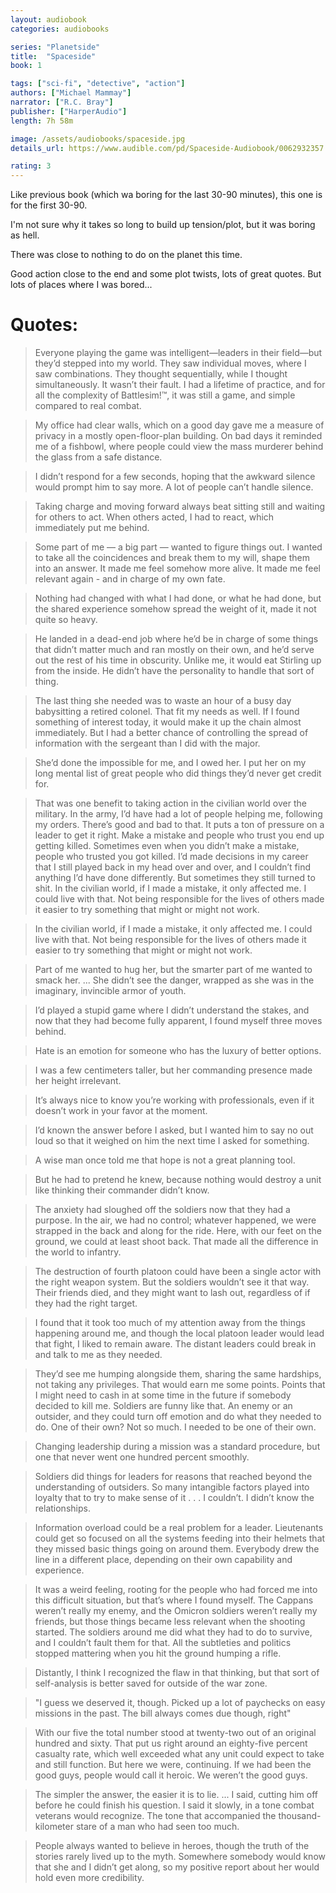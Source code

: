 ```yaml
---
layout: audiobook
categories: audiobooks

series: "Planetside"
title:  "Spaceside"
book: 1

tags: ["sci-fi", "detective", "action"]
authors: ["Michael Mammay"]
narrator: ["R.C. Bray"]
publisher: ["HarperAudio"]
length: 7h 58m

image: /assets/audiobooks/spaceside.jpg
details_url: https://www.audible.com/pd/Spaceside-Audiobook/0062932357

rating: 3
---
```


Like previous book (which wa boring for the last 30-90 minutes), this one is for the first 30-90.

I'm not sure why it takes so long to build up tension/plot, but it was boring as hell.

There was close to nothing to do on the planet this time.

Good action close to the end and some plot twists, lots of great quotes. But lots of places where I was bored...

# Quotes: 

> Everyone playing the game was intelligent—leaders in their field—but they’d stepped into my world. They saw individual moves, where I saw combinations. They thought sequentially, while I thought simultaneously. It wasn’t their fault. I had a lifetime of practice, and for all the complexity of Battlesim!™, it was still a game, and simple compared to real combat.

> My office had clear walls, which on a good day gave me a measure of privacy in a mostly open-floor-plan building. On bad days it reminded me of a fishbowl, where people could view the mass murderer behind the glass from a safe distance.

> I didn’t respond for a few seconds, hoping that the awkward silence would prompt him to say more. A lot of people can’t handle silence.

> Taking charge and moving forward always beat sitting still and waiting for others to act. When others acted, I had to react, which immediately put me behind.

> Some part of me — a big part — wanted to figure things out. I wanted to take all the coincidences and break them to my will, shape them into an answer. It made me feel somehow more alive. It made me feel relevant again - and in charge of my own fate.

> Nothing had changed with what I had done, or what he had done, but the shared experience somehow spread the weight of it, made it not quite so heavy.

> He landed in a dead-end job where he’d be in charge of some things that didn’t matter much and ran mostly on their own, and he’d serve out the rest of his time in obscurity. Unlike me, it would eat Stirling up from the inside. He didn’t have the personality to handle that sort of thing.

> The last thing she needed was to waste an hour of a busy day babysitting a retired colonel. That fit my needs as well. If I found something of interest today, it would make it up the chain almost immediately. But I had a better chance of controlling the spread of information with the sergeant than I did with the major.

> She’d done the impossible for me, and I owed her. I put her on my long mental list of great people who did things they’d never get credit for.

> That was one benefit to taking action in the civilian world over the military. In the army, I’d have had a lot of people helping me, following my orders. There’s good and bad to that. It puts a ton of pressure on a leader to get it right. Make a mistake and people who trust you end up getting killed. Sometimes even when you didn’t make a mistake, people who trusted you got killed.  I’d made decisions in my career that I still played back in my head over and over, and I couldn’t find anything I’d have done differently. But sometimes they still turned to shit. In the civilian world, if I made a mistake, it only affected me. I could live with that. Not being responsible for the lives of others made it easier to try something that might or might not work.

> In the civilian world, if I made a mistake, it only affected me. I could live with that. Not being responsible for the lives of others made it easier to try something that might or might not work.

> Part of me wanted to hug her, but the smarter part of me wanted to smack her. ... She didn’t see the danger, wrapped as she was in the imaginary, invincible armor of youth.

> I’d played a stupid game where I didn’t understand the stakes, and now that they had become fully apparent, I found myself three moves behind.

> Hate is an emotion for someone who has the luxury of better options.

> I was a few centimeters taller, but her commanding presence made her height irrelevant.

> It’s always nice to know you’re working with professionals, even if it doesn’t work in your favor at the moment.

> I’d known the answer before I asked, but I wanted him to say no out loud so that it weighed on him the next time I asked for something.

> A wise man once told me that hope is not a great planning tool.

> But he had to pretend he knew, because nothing would destroy a unit like thinking their commander didn’t know.

> The anxiety had sloughed off the soldiers now that they had a purpose. In the air, we had no control; whatever happened, we were strapped in the back and along for the ride. Here, with our feet on the ground, we could at least shoot back. That made all the difference in the world to infantry.

> The destruction of fourth platoon could have been a single actor with the right weapon system. But the soldiers wouldn’t see it that way. Their friends died, and they might want to lash out, regardless of if they had the right target. 

> I found that it took too much of my attention away from the things happening around me, and though the local platoon leader would lead that fight, I liked to remain aware. The distant leaders could break in and talk to me as they needed.

> They’d see me humping alongside them, sharing the same hardships, not taking any privileges. That would earn me some points. Points that I might need to cash in at some time in the future if somebody decided to kill me. Soldiers are funny like that. An enemy or an outsider, and they could turn off emotion and do what they needed to do. One of their own? Not so much. I needed to be one of their own.

>  Changing leadership during a mission was a standard procedure, but one that never went one hundred percent smoothly.

> Soldiers did things for leaders for reasons that reached beyond the understanding of outsiders. So many intangible factors played into loyalty that to try to make sense of it . . . I couldn’t. I didn’t know the relationships.

> Information overload could be a real problem for a leader. Lieutenants could get so focused on all the systems feeding into their helmets that they missed basic things going on around them. Everybody drew the line in a different place, depending on their own capability and experience.

> It was a weird feeling, rooting for the people who had forced me into this difficult situation, but that’s where I found myself. The Cappans weren’t really my enemy, and the Omicron soldiers weren’t really my friends, but those things became less relevant when the shooting started. The soldiers around me did what they had to do to survive, and I couldn’t fault them for that. All the subtleties and politics stopped mattering when you hit the ground humping a rifle.

> Distantly, I think I recognized the flaw in that thinking, but that sort of self-analysis is better saved for outside of the war zone.

> "I guess we deserved it, though. Picked up a lot of paychecks on easy missions in the past. The bill always comes due though, right"

> With our five the total number stood at twenty-two out of an original hundred and sixty. That put us right around an eighty-five percent casualty rate, which well exceeded what any unit could expect to take and still function. But here we were, continuing. If we had been the good guys, people would call it heroic. We weren’t the good guys.

> The simpler the answer, the easier it is to lie. ... I said, cutting him off before he could finish his question. I said it slowly, in a tone combat veterans would recognize. The tone that accompanied the thousand-kilometer stare of a man who had seen too much.

> People always wanted to believe in heroes, though the truth of the stories rarely lived up to the myth. Somewhere somebody would know that she and I didn’t get along, so my positive report about her would hold even more credibility.